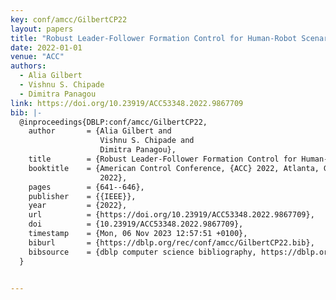 ```yaml
---
key: conf/amcc/GilbertCP22
layout: papers
title: "Robust Leader-Follower Formation Control for Human-Robot Scenarios."
date: 2022-01-01
venue: "ACC"
authors:
  - Alia Gilbert
  - Vishnu S. Chipade
  - Dimitra Panagou
link: https://doi.org/10.23919/ACC53348.2022.9867709
bib: |-
  @inproceedings{DBLP:conf/amcc/GilbertCP22,
    author       = {Alia Gilbert and
                    Vishnu S. Chipade and
                    Dimitra Panagou},
    title        = {Robust Leader-Follower Formation Control for Human-Robot Scenarios},
    booktitle    = {American Control Conference, {ACC} 2022, Atlanta, GA, USA, June 8-10,
                    2022},
    pages        = {641--646},
    publisher    = {{IEEE}},
    year         = {2022},
    url          = {https://doi.org/10.23919/ACC53348.2022.9867709},
    doi          = {10.23919/ACC53348.2022.9867709},
    timestamp    = {Mon, 06 Nov 2023 12:57:51 +0100},
    biburl       = {https://dblp.org/rec/conf/amcc/GilbertCP22.bib},
    bibsource    = {dblp computer science bibliography, https://dblp.org}
  }


---
```

